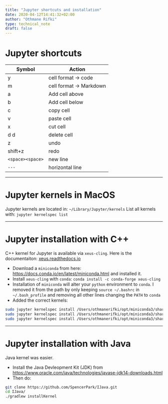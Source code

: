 ```yaml
---
title: "Jupyter shortcuts and installation"
date: 2020-04-12T14:41:32+02:00
author: "Othmane Rifki"
type: technical_note
draft: false
---
```


# Jupyter shortcuts

Symbol         | Action
-------------- | -------------
y              | cell format -> code  
m              | cell format -> Markdown  
a              | Add cell above  
b              | Add cell below  
c              | copy cell  
v              | paste cell  
x              | cut cell  
d d            | delete cell  
z              | undo  
shift+z        | redo  
`<space><space>` | new line
`---`            | horizontal line


---
# Jupyter kernels in MacOS

Jupyter kernels are located in: `~/Library/Jupyter/kernels`
List all kernels with: `jupyter kernelspec list`


---

# Jupyter installation with C++ 

C++ kernel for Jupyter is available via `xeus-cling`. Here is the documentaiton: [xeus.readthedocs.io](https://xeus.readthedocs.io/en/latest/installation.html)

- Download a `miniconda` from here: https://docs.conda.io/en/latest/miniconda.html and installed it.
- Install `xeus-cling` with `conda`: `conda install -c conda-forge xeus-cling`
- Installation of `miniconda` will alter your `python` environment to `conda`. I removed it from the path by only keeping `source ~/.bashrc` in `~/.bash_profile` and removing all other lines changing the `PATH` to `conda`
- Added the correct kernels:
``` bash 
sudo jupyter kernelspec install /Users/othmanerifki/opt/miniconda3/share/jupyter/kernels/xcpp11 --sys-prefix 
sudo jupyter kernelspec install /Users/othmanerifki/opt/miniconda3/share/jupyter/kernels/xcpp14 --sys-prefix 
sudo jupyter kernelspec install /Users/othmanerifki/opt/miniconda3/share/jupyter/kernels/xcpp17 --sys-prefix 
```

---

# Jupyter installation with Java 

Java kernel was easier.

- Install the Java Devleopment Kit (JDK) from https://www.oracle.com/java/technologies/javase-jdk14-downloads.html
- Then do: 

``` bash 
git clone https://github.com/SpencerPark/IJava.git
cd IJava/
./gradlew installKernel
```